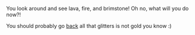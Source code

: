 You look around and see lava, fire, and brimstone! Oh no, what will you do now?!

You should probably go [back](https://github.com/udacity/create-your-own-adventure/blob/master/english/run_out_the_door/run_out_the_door.md) all that glitters is not gold you know :)
